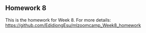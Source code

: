 ## Homework 8
This is the homework for Week 8. For more details: https://github.com/EdidiongEsu/mlzoomcamp_Week8_homework